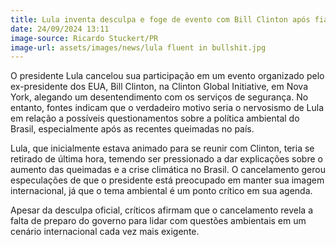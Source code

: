 ```yaml
---
title: Lula inventa desculpa e foge de evento com Bill Clinton após fiasco ambiental
date: 24/09/2024 13:11
image-source: Ricardo Stuckert/PR
image-url: assets/images/news/lula fluent in bullshit.jpg
---
```


O presidente Lula cancelou sua participação em um evento organizado pelo ex-presidente dos EUA, Bill Clinton, na Clinton Global Initiative, em Nova York, alegando um desentendimento com os serviços de segurança. No entanto, fontes indicam que o verdadeiro motivo seria o nervosismo de Lula em relação a possíveis questionamentos sobre a política ambiental do Brasil, especialmente após as recentes queimadas no país.

Lula, que inicialmente estava animado para se reunir com Clinton, teria se retirado de última hora, temendo ser pressionado a dar explicações sobre o aumento das queimadas e a crise climática no Brasil. O cancelamento gerou especulações de que o presidente está preocupado em manter sua imagem internacional, já que o tema ambiental é um ponto crítico em sua agenda.

Apesar da desculpa oficial, críticos afirmam que o cancelamento revela a falta de preparo do governo para lidar com questões ambientais em um cenário internacional cada vez mais exigente.